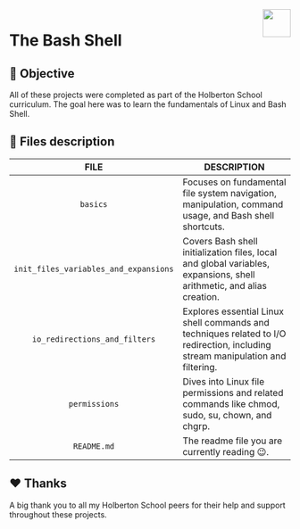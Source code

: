 <img  height="50px" align="right" src="https://apply.holbertonschool.com/holberton-logo.png">

# The Bash Shell

## 📝 Objective

All of these projects were completed as part of the Holberton School curriculum. The goal here was to learn the fundamentals of Linux and Bash Shell.

## 📂 Files description

| FILE                                | DESCRIPTION                                                                                                                     |
| :---------------------------------: | ------------------------------------------------------------------------------------------------------------------------------- |
| `basics`                            | Focuses on fundamental file system navigation, manipulation, command usage, and Bash shell shortcuts.                           |
| `init_files_variables_and_expansions` | Covers Bash shell initialization files, local and global variables, expansions, shell arithmetic, and alias creation.           |
| `io_redirections_and_filters`         | Explores essential Linux shell commands and techniques related to I/O redirection, including stream manipulation and filtering. |
| `permissions`                         | Dives into Linux file permissions and related commands like chmod, sudo, su, chown, and chgrp.                                  |
| `README.md`                           | The readme file you are currently reading 😉.                                                                                   |

## ♥️ Thanks

A big thank you to all my Holberton School peers for their help and support throughout these projects.
